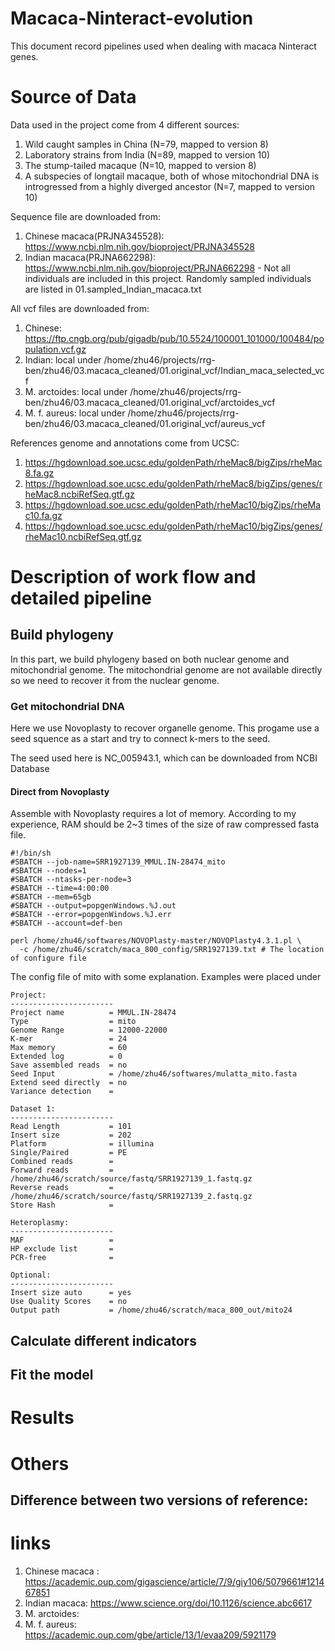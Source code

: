 # Macaca-Ninteract-evolution
This document record pipelines used when dealing with macaca Ninteract genes.

# Source of Data
Data used in the project come from 4 different sources:
  1. Wild caught samples in China (N=79, mapped to version 8)
  2. Laboratory strains from India (N=89, mapped to version 10)
  3. The stump-tailed macaque (N=10, mapped to version 8)
  4. A subspecies of longtail macaque, both of whose mitochondrial DNA is introgressed from a highly diverged ancestor (N=7, mapped to version 10)

Sequence file are downloaded from:
  1. Chinese macaca(PRJNA345528): https://www.ncbi.nlm.nih.gov/bioproject/PRJNA345528
  2. Indian macaca(PRJNA662298): https://www.ncbi.nlm.nih.gov/bioproject/PRJNA662298
    - Not all individuals are included in this project. Randomly sampled individuals are listed in 01.sampled_Indian_macaca.txt

All vcf files are downloaded from:
  1. Chinese: https://ftp.cngb.org/pub/gigadb/pub/10.5524/100001_101000/100484/population.vcf.gz
  2. Indian: local under /home/zhu46/projects/rrg-ben/zhu46/03.macaca_cleaned/01.original_vcf/Indian_maca_selected_vcf
  3. M. arctoides: local under /home/zhu46/projects/rrg-ben/zhu46/03.macaca_cleaned/01.original_vcf/arctoides_vcf
  4. M. f. aureus: local under /home/zhu46/projects/rrg-ben/zhu46/03.macaca_cleaned/01.original_vcf/aureus_vcf
  
References genome and annotations come from UCSC:
  1. https://hgdownload.soe.ucsc.edu/goldenPath/rheMac8/bigZips/rheMac8.fa.gz
  2. https://hgdownload.soe.ucsc.edu/goldenPath/rheMac8/bigZips/genes/rheMac8.ncbiRefSeq.gtf.gz
  3. https://hgdownload.soe.ucsc.edu/goldenPath/rheMac10/bigZips/rheMac10.fa.gz
  4. https://hgdownload.soe.ucsc.edu/goldenPath/rheMac10/bigZips/genes/rheMac10.ncbiRefSeq.gtf.gz
  

# Description of work flow and detailed pipeline
## Build phylogeny
In this part, we build phylogeny based on both nuclear genome and mitochondrial genome. The mitochondrial genome are not available directly so we need to recover it from the nuclear genome.

### Get mitochondrial DNA
Here we use Novoplasty to recover organelle genome. This progame use a seed squence as a start and try to connect k-mers to the seed. 

The seed used here is NC_005943.1, which can be downloaded from NCBI Database
#### Direct from Novoplasty
Assemble with Novoplasty requires a lot of memory. According to my experience, RAM should be 2~3 times of the size of raw compressed fasta file.
```
#!/bin/sh
#SBATCH --job-name=SRR1927139_MMUL.IN-28474_mito
#SBATCH --nodes=1
#SBATCH --ntasks-per-node=3
#SBATCH --time=4:00:00
#SBATCH --mem=65gb
#SBATCH --output=popgenWindows.%J.out
#SBATCH --error=popgenWindows.%J.err
#SBATCH --account=def-ben

perl /home/zhu46/softwares/NOVOPlasty-master/NOVOPlasty4.3.1.pl \
  -c /home/zhu46/scratch/maca_800_config/SRR1927139.txt # The location of configure file
```
The config file of mito with some explanation. Examples were placed under 
```
Project:
-----------------------
Project name          = MMUL.IN-28474
Type                  = mito
Genome Range          = 12000-22000
K-mer                 = 24
Max memory            = 60
Extended log          = 0
Save assembled reads  = no
Seed Input            = /home/zhu46/softwares/mulatta_mito.fasta 
Extend seed directly  = no
Variance detection    = 

Dataset 1:
-----------------------
Read Length           = 101
Insert size           = 202
Platform              = illumina
Single/Paired         = PE
Combined reads        = 
Forward reads         = /home/zhu46/scratch/source/fastq/SRR1927139_1.fastq.gz
Reverse reads         = /home/zhu46/scratch/source/fastq/SRR1927139_2.fastq.gz
Store Hash            =

Heteroplasmy:
-----------------------
MAF                   = 
HP exclude list       = 
PCR-free              = 

Optional:
-----------------------
Insert size auto      = yes
Use Quality Scores    = no
Output path           = /home/zhu46/scratch/maca_800_out/mito24

```

## Calculate different indicators
## Fit the model

# Results

# Others
## Difference between two versions of reference:


# links
1. Chinese macaca : https://academic.oup.com/gigascience/article/7/9/giy106/5079661#121467851
2. Indian macaca: https://www.science.org/doi/10.1126/science.abc6617
3. M. arctoides: 
4. M. f. aureus: https://academic.oup.com/gbe/article/13/1/evaa209/5921179
